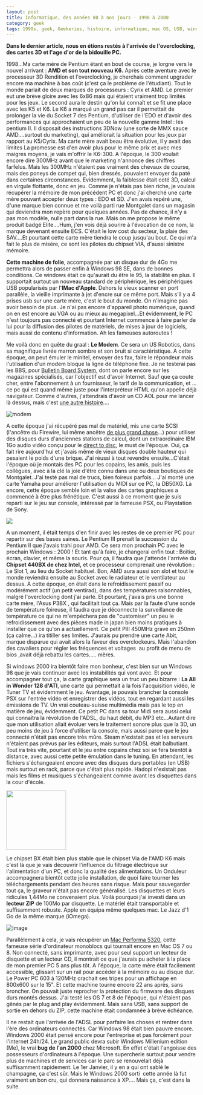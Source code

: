 ```yaml
---
layout: post
title: Informatique, des années 80 à nos jours - 1998 à 2000
category: geek
tags: 1990s, geek, Geekeries, histoire, informatique, mac OS, USB, windows
---
```

**Dans le dernier article, nous en étions restés à l'arrivée de l'overclocking, des cartes 3D et l'age d'or de la bidouille PC.**

1998...Ma carte mère de Pentium étant en bout de course, je lorgne vers le nouvel arrivant : **AMD et son tout nouveau K6.** Après cette aventure avec le processeur 3D Rendition et l'overclocking, je cherchais comment upgrader encore ma machine à bas coût (c'est ça le problème de l'étudiant). Tout le monde parlait de deux marques de processeurs : Cyrix et AMD. Le premier eut une brève gloire avec les 6x86 mais qui étaient vraiment trop limités pour les jeux. Le second aura le destin qu'on lui connaît et se fit une place avec les K5 et K6. Le K6 a marqué un grand pas car il permettait de prolonger la vie du Socket 7 des Pentium, d'utiliser de l'EDO et d'avoir des performances qui approchaient un peu de la nouvelle gamme Intel : les pentium II. Il disposait des instructions 3DNow (une sorte de MMX sauce AMD....surtout du marketing), qui améliorait la situation pour les jeux par rapport au K5/Cyrix. Ma carte mère avait beau être évolutive, il y avait des limites La promesse est d'en avoir plus pour le même prix et avec mes maigres moyens, je vais m'offrir le K6-300. A l'époque, le 300 voulait encore dire 300MHz avant que le marketing n'annonce des chiffres farfelus. Mais les 300MHz n'étaient pas vraiment des chevaux de course, mais des poneys de compet qui, bien dressés, pouvaient envoyer du paté dans certaines circonstances. Evidemment, la faiblesse était coté 3D, calcul en virgule flottante, donc en jeu. Comme je n'étais pas bien riche, je voulais récupérer la mémoire de mon précédent PC et donc j'ai cherché une carte mère pouvant accepter deux types : EDO et SD. J'en avais repéré une, d'une marque bien connue et me voilà parti rue Montgalet dans un magasin qui deviendra mon repère pour quelques années. Pas de chance, il n'y a pas mon modèle, nulle part dans la rue. Mais on me propose le même produit badgé Elite....Hum, j'en vois déjà sourire à l'évocation de ce nom, la marque devenant ensuite ECS. C'était le low cost du secteur, la plaie des SAV....Et pourtant cette carte mère tiendra le coup jusqu'au bout. Ce qui m'a fait le plus de misère, ce sont les pilotes du chipset VIA, d'aussi sinistre mémoire.

**Cette machine de folie**, accompagnée par un disque dur de 4Go me permettra alors de passer enfin à Windows 98 SE, dans de bonnes conditions. Ce windows était ce qu'aurait du être le 95, la stabilité en plus. Il supportait surtout un nouveau standard de périphérique, les périphériques USB popularisés par l'**IMac d'Apple**. Dehors le vieux scanner en port parallèle, la vieille imprimante à jet d'encre sur ce même port. Mais s'il y a 4 prises usb sur une carte mère, c'est le bout du monde. On n'imagine pas avoir besoin de plus. Je n'ai pas encore d'appareil photo numérique, quand on en est encore au VGA ou au mieux au megapixel...Et évidemment, le PC n'est toujours pas connecté et pourtant Internet commence à faire parler de lui pour la diffusion des pilotes de matériels, de mises à jour de logiciels, mais aussi de contenu d'information. Ah les fameuses autoroutes !

Me voilà donc en quête du graal : **Le Modem**. Ce sera un US Robotics, dans sa magnifique livrée marron sombre et son bruit si caractéristique. A cette époque, on peut émuler le minitel, envoyer des fax, faire le répondeur mais l'utilisation d'un modem bloque la ligne de téléphone fixe. Je ne testerai pas les BBS, pour <a href="https://fr.wikipedia.org/wiki/Bulletin_board_system">Bulletin Board System</a>, dont on parle encore sur les magazines spécialisés, car l'objectif est d'avoir Internet. Sauf que ça coute cher, entre l'abonnement à un fournisseur, le tarif de la communication, et ... ce pc qui est quand même juste pour l'interpréteur HTML qu'on appelle déjà navigateur. Comme d'autres, j'attendrais d'avoir un CD AOL pour me lancer là dessus, mais c'est <a href="https://cheziceman.wordpress.com/2015/06/16/web-petite-histoire-dun-internaute-1996-a-1999/">une autre histoire</a>....

![modem](https://filedn.eu/llqi9IBxlYouGRXYG2xlROb/img/2015/usrobotics.jpg)

A cette époque j'ai récupéré pas mal de matériel, mis une carte SCSI (l'ancêtre du Firewire, lui même ancêtre <a href="https://en.wikipedia.org/wiki/IEEE_1394#Future_enhancements_.28including_P1394d.29">de plus grand chose</a>...) pour utiliser des disques durs d'anciennes stations de calcul, dont un extraordinaire IBM 1Go audio vidéo conçu pour le <a href="https://en.wikipedia.org/wiki/Direct-to-disc_recording">direct to disc</a>, le must de l'époque. Oui, ça fait rire aujourd'hui et j'avais même de vieux disques double hauteur qui pesaient le poids d'une brique. J'ai réussi à tout revendre ensuite...C'était l'époque où je montais des PC pour les copains, les amis, puis les collègues, avec à la clé la joie d'être connu dans une ou deux boutiques de Montgalet. J'ai testé pas mal de trucs, bien foireux parfois... J'ai monté une carte Yamaha pour améliorer l'utilisation du MIDI sur ce PC, la DB50XG. Là encore, cette époque semble loin et la valse des cartes graphiques a commencé à être plus frénétique. C'est aussi à ce moment que je suis reparti sur le jeu sur console, intéressé par la fameuse PSX, ou Playstation de Sony.

<img class="alignnone size-medium" src="https://upload.wikimedia.org/wikipedia/commons/9/96/Yamaha_DB50XG_daughterboard_1995.jpg" />

A un moment, il était temps d'en finir avec les restes de ce premier PC pour repartir sur des bases saines. Le Pentium III prenait la succession du Pentium II que j'avais trahi pour AMD. Ce sera mon prochain PC avec le prochain Windows : 2000 ! Et tant qu'à faire, je changerai enfin tout : Boitier, écran, clavier, et même la souris. Pour ça, il faudra que j'attende l'arrivée du **Chipset 440BX de chez Intel,** et ce processeur comprenait une révolution : Le Slot 1, au lieu du Socket habituel. Bon, AMD aura aussi son slot et tout le monde reviendra ensuite au Socket avec le radiateur et le ventilateur au dessus. A cette époque, on était dans le refroidissement passif ou modérément actif (un petit ventirad), dans des températures raisonnables, malgré l'overclocking dont j'ai parlé. Et pourtant, j'avais pris une bonne carte mère, l'Asus P3BX , qui facilitait tout ça. Mais par la faute d'une sonde de température foireuse, il faudra que je déconnecte la surveillance de température ce qui ne m'empèchera pas de "customiser" un peu le refroidissement avec des pièces made in japan bien moins pratiques à installer que ce qu'on a actuellement. Ce petit PIII 450MHz gravé en 250nm (ça calme...) ira titiller ses limites. J'aurais pu prendre une carte Abit, marque disparue qui avait alors la faveur des overclockeurs. Mais l'abandon des cavaliers pour régler les fréquences et voltages  au profit de menu de bios ,avait déjà rebattu les cartes..... mères.

Si windows 2000 ira bientôt faire mon bonheur, c'est bien sur un Windows 98 que je vais continuer avec les instabilités qui vont avec. Et pour accompagner tout ça, la carte graphique sera un truc un peu bizarre : **La All in Wonder 128 d'ATI**, une carte qui permettait à la fois l'acquisition vidéo, le Tuner TV et évidemment le jeu. Avantage, je pouvais brancher la console PSX sur l'entrée vidéo et enregistrer des vidéos, tout en regardant aussi les émissions de TV. Un vrai couteau-suisse multimédia mais pas le top en matière de jeu, évidemment. Ce petit PC dans sa tour Midi sera aussi celui qui connaîtra la révolution de l'ADSL, du haut débit, du MP3 etc...Autant dire que mon utilisation allait évoluer vers le traitement sonore plus que la 3D, un peu moins de jeu à force d'utiliser la console, mais aussi parce que le jeu connecté n'était pas encore très mûre. Steam n'existait pas et les serveurs n'étaient pas prévus par les éditeurs, mais surtout l'ADSL était balbutiant. Tout ira très vite, pourtant et le jeu entre copains chez soi se fera bientôt à distance, avec aussi cette petite émulation dans le tuning. En attendant, les fichiers s'échangeaient encore avec des disques durs portables (en USB) mais surtout en rack, parce que c'était plus rapide. Hadopi n'existait pas mais les films et musiques s'échangeaient comme avant les disquettes dans la cour d'école.

<img class="alignleft" src="https://upload.wikimedia.org/wikipedia/commons/thumb/3/36/Zip-100a.jpg/220px-Zip-100a.jpg" width="158" height="157" />

Le chipset BX était bien plus stable que le chipset Via de l'AMD K6 mais c'est là que je vais découvrir l'influence du filtrage électrique sur l'alimentation d'un PC, et donc la qualité des alimentations. Un Onduleur accompagnera bientôt cette jolie installation, de quoi faire tourner les téléchargements pendant des heures sans risque. Mais pour sauvegarder tout ça, le graveur n'était pas encore généralisé. Les disquettes et leurs ridicules 1,44Mo ne convenaient plus. Voilà pourquoi j'ai investi dans un **lecteur ZIP** de 100Mo par disquette. Le matériel était transportable et suffisamment robuste. Apple en équipa même quelques mac. Le Jazz d'1 Go de la même marque (iOmega).

![image](https://filedn.eu/llqi9IBxlYouGRXYG2xlROb/img/2017/performa5320.jpg)

Parallèlement à cela, je vais récupérer un <a href="http://www.everymac.com/systems/apple/mac_performa/specs/mac_performa_5320cd.html">Mac Performa 5320</a>, cette fameuse série d'ordinateur monoblocs qui tournait encore en Mac OS 7 ou 8. Non connecté, sans imprimante, avec pour seul support un lecteur de disquette et un lecteur CD, il montrait ce que j'aurais pu acheter à la place de mon premier PC 5 ans plus tôt. A l'époque, la carte mère était facilement accessible, glissant sur un rail pour accéder à la mémoire ou au disque dur. Le Power PC 603 à 120MHz crachait ses tripes pour un affichage en 800x600 sur le 15". Et cette machine tourne encore 22 ans après, sans broncher. On pouvait juste reprocher la protection du firmware des disques durs montés dessus. J'ai testé les OS 7 et 8 de l'époque, qui n'étaient pas gênés par le plug and play évidemment. Mais sans USB, sans support de sortie en dehors du ZIP, cette machine était condamnée à brève échéance.

Il ne restait que l'arrivée de l'ADSL pour parfaire les choses et rentrer dans l'ère des ordinateurs connectés. Car Windows 98 était bien pauvre encore. Windows 2000 était pensé encore pour l'entreprise et pas forcément pour l'internet 24h/24. Le grand public devra subir Windows Millenium edition (Me), le vrai **bug de l'an 2000** chez Microsoft. En effet c'était l'angoisse des possesseurs d'ordinateurs à l'époque. Une supercherie surtout pour vendre plus de machines et de services car le parc se renouvelait déjà suffisamment rapidement. Le 1er Janvier, il y en a qui ont sablé le champagne, ça c'est sûr. Mais le Windows 2000 sorti  cette année là fut vraiment un bon cru, qui donnera naissance à XP.... Mais ça, c'est dans la suite.
